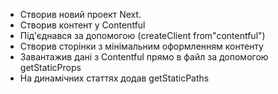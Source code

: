 - Створив новий проект Next.
- Створив контент у Contentful
- Під'єднався за допомогою (createClient from"contentful")
- Створив сторінки з мінімальним оформленням  контенту
- Завантажив дані з Contentful прямо в файл за допомогою getStaticProps
- На динамічних статтях додав getStaticPaths
